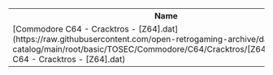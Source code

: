 <table>
<tr><th>Name</th><th>Size</th></tr>
<tr><td>[Commodore C64 - Cracktros - [Z64].dat](https://raw.githubusercontent.com/open-retrogaming-archive/dat-catalog/main/root/basic/TOSEC/Commodore/C64/Cracktros/[Z64]/Commodore C64 - Cracktros - [Z64].dat)</td><td>10369</td></tr>
</table>
